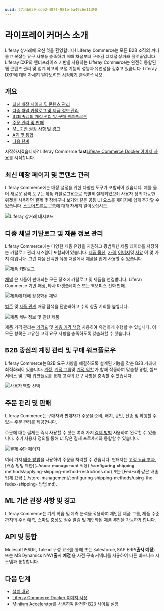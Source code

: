 ```yaml
---
uuid: 27b4b659-cde2-487f-981e-5a49c6e11390
---
```


# 라이프레이 커머스 소개

Liferay 상거래에 오신 것을 환영합니다!  Liferay Commerce는 모든 B2B 조직의 까다롭고 복잡한 요구 사항을 충족하기 위해 처음부터 구축된 디지털 상거래 플랫폼입니다. Liferay DXP의 엔터프라이즈 기반을 사용하는 Liferay Commerce는 완전히 통합된 웹 콘텐츠 관리 및 업계 최고의 포털 기능의 성능과 유연성을 갖추고 있습니다. Liferay DXP에 대해 자세히 알아보려면 [시작하기](https://learn.liferay.com/dxp/latest/ko/getting-started.html) 클릭하십시오.

## 개요

* [최신 매장 페이지 및 콘텐츠 관리](#modern-storefront-pages-and-content-management)
* [다중 채널 카탈로그 및 제품 정보 관리](#multi-channel-catalog-and-product-information-management)
* [B2B 중심의 계정 관리 및 구매 워크플로우](#b2b-focused-account-management-and-purchasing-workflow)
* [주문 관리 및 판매](#order-management-and-sales)
* [ML 기반 권장 사항 및 경고](#ml-powered-recommendations-and-alerts)
* [API 및 통합](#apis-and-integrations)
* [다음 단계](#next-steps)

시작하시겠습니까? Liferay Commerce **fast**[Liferay Commerce Docker 이미지 사용](../installation-and-upgrades/installing-commerce-2-1-and-below/using-the-liferay-commerce-docker-image.md)를 시작합니다.


## 최신 매장 페이지 및 콘텐츠 관리

Liferay Commerce에는 매장 설정을 위한 다양한 도구가 포함되어 있습니다. 예를 들어 새로운 검색 도구는 제품 카탈로그용으로 특별히 설계되었으며 사용자 정의 가능한 위젯을 사용하면 결제 및 장바구니 보기와 같은 공통 UI 요소를 페이지에 쉽게 추가할 수 있습니다. [스토어프론트 구축](../creating-store-content/creating-your-storefront.md)에 대해 자세히 알아보십시오.

![Liferay 상거래 대시보드](./introduction-to-liferay-commerce/images/01.png)

## 다중 채널 카탈로그 및 제품 정보 관리

Liferay Commerce에는 다양한 제품 유형을 지원하고 광범위한 제품 데이터를 저장하는 카탈로그 관리 시스템이 포함되어 있습니다. [제품 옵션](../product-management/creating-and-managing-products/products/using-product-options.md), [가격](../pricing/introduction-to-pricing.md), [이미지](../product-management/creating-and-managing-products/products/product-images.md)및 [사양](../product-management/creating-and-managing-products/products/specifications.md) 이 몇 가지 예입니다. 그런 다음 선택한 유통 채널에서 제품을 쉽게 사용할 수 있습니다.

![제품 카탈로그](./introduction-to-liferay-commerce/images/02.png)

[채널](../store-management/channels/introduction-to-channels.md) 은 제품이 판매되는 모든 장소에 카탈로그 및 제품을 연결합니다: Liferay Commerce 기반 매장, 타사 마켓플레이스 또는 백오피스 전화 판매.

![제품에 대해 활성화된 채널](./introduction-to-liferay-commerce/images/03.png)

[범주](../product-management/creating-and-managing-products/products/organizing-your-catalog-with-product-categories.md) 및 [제품 관계](../product-management/creating-and-managing-products/products/related-products-up-sells-and-cross-sells.md) 매장 탐색을 단순화하고 수익 창출 기회를 높입니다.

![제품 세부 정보 및 관련 제품](./introduction-to-liferay-commerce/images/04.png)

제품 가격 관리는 [가격표](../pricing/creating-a-price-list.md) 및 [계층 가격 책정](../pricing/using-price-tiers.md) 사용하여 유연하게 수행할 수 있습니다. 이 모든 항목은 고유한 고객 요구 사항을 충족하도록 맞춤화할 수 있습니다.

## B2B 중심의 계정 관리 및 구매 워크플로우

Liferay Commerce는 B2B 요구 사항을 해결하도록 설계된 기능을 갖춘 B2B 거래에 최적화되어 있습니다. [계정](../users-and-accounts/account-management.md), [계정 그룹](../users-and-accounts/account-management/creating-a-new-account-group.md)및 [계정 역할](../users-and-accounts/account-management/account-roles.md) 가 함께 작동하여 맞춤형 경험, 셀프 서비스 및 구매 워크플로를 통해 고객의 요구 사항을 충족할 수 있습니다.

![사용자 역할 선택](./introduction-to-liferay-commerce/images/05.png)

## 주문 관리 및 판매

Liferay Commerce는 구매자와 판매자가 주문을 준비, 배치, 승인, 전송 및 이행할 수 있는 주문 관리를 제공합니다.

주문에 대한 결제는 즉시 사용할 수 있는 여러 가지 [결제 방법](../store-management/configuring-payment-methods/managing-payment-methods.md) 사용하여 완료할 수 있습니다. 추가 사용자 정의를 통해 더 많은 결제 프로세서와 통합할 수 있습니다.

![결제 수단 페이지](./introduction-to-liferay-commerce/images/06.png)

여러 가지 [배송 방법](../store-management/configuring-shipping-methods/shipping-method-reference.md)을 사용하여 주문을 처리할 수 있습니다.
판매자는 [고정 요금 부과](../store-management/configuring-shipping-methods/using-the-flat-rate-shipping-method.md), [배송 방법 제한](../store-management 적용) /configuring-shipping-methods/applying-shipping-method-restrictions.md) 또는 [FedEx와 같은 배송업체 요금](../store-management/configuring-shipping-methods/using-the-fedex-shipping- 방법.md).

## ML 기반 권장 사항 및 경고

Liferay Commerce는 기계 학습 및 예측 분석을 적용하여 제안된 제품 그룹, 제품 수준까지의 주문 예측, 스마트 충성도 점수 알림 및 개인화된 제품 추천을 가능하게 합니다.

## API 및 통합

Mulesoft 커넥터, Talend 구성 요소를 통해 또는 Salesforce, SAP ERP(**출시 예정**) 또는 MS Dynamics NAV(**출시 예정**)용 사전 구축 커넥터를 사용하여 다른 비즈니스 시스템과 통합합니다.

## 다음 단계

* [설치 개요](../installation-and-upgrades/installation-overview.md)
* [Liferay Commerce Docker 이미지 사용](../installation-and-upgrades/installing-commerce-2-1-and-below/using-the-liferay-commerce-docker-image.md)
* [Miniium Accelerator를 사용하여 완전한 B2B 사이트 설정](../starting-a-store/using-the-minium-accelerator-to-jump-start-your-b2b-store.md)
